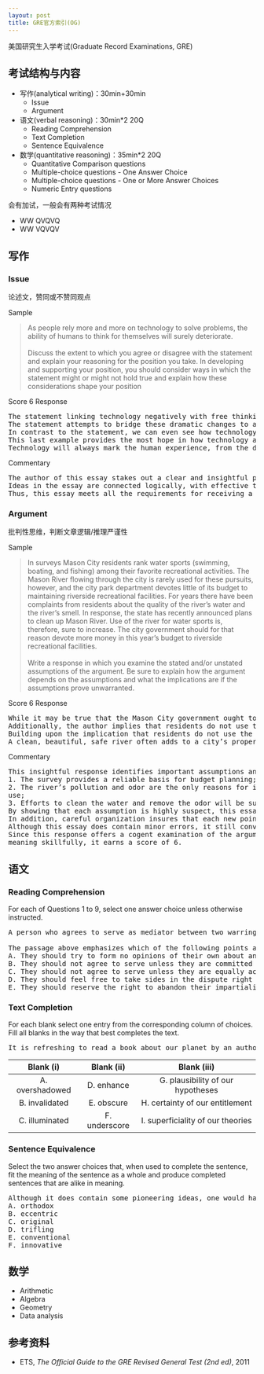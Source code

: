 ```yaml
---
layout: post
title: GRE官方索引(OG)
---
```


美国研究生入学考试(Graduate Record Examinations, GRE)

## 考试结构与内容
* 写作(analytical writing)：30min+30min
	- Issue
	- Argument
* 语文(verbal reasoning)：30min\*2 20Q
	- Reading Comprehension
	- Text Completion
	- Sentence Equivalence
* 数学(quantitative reasoning)：35min\*2 20Q
	- Quantitative Comparison questions
	- Multiple-choice questions - One Answer Choice
	- Multiple-choice questions - One or More Answer Choices
	- Numeric Entry questions

<!--more-->

会有加试，一般会有两种考试情况
* WW QVQVQ
* WW VQVQV

## 写作
### Issue
论述文，赞同或不赞同观点

Sample
> As people rely more and more on technology to solve problems, the ability of humans to think for themselves will surely deteriorate.<br/><br/>
Discuss the extent to which you agree or disagree with the statement and explain your reasoning for the position you take. In developing and supporting your position, you should consider ways in which the statement might or might not hold true and explain how these considerations shape your position


Score 6 Response
<pre>
The statement linking technology negatively with free thinking plays on recent human experience over the past century. Surely there has been no time in history where the lived lives of people have changed more dramatically. A quick reflection on a typical day reveals how technology has revolutionized the world. Most people commute to work in an automobile that runs on an internal combustion engine. During the workday, chances are high that the employee will interact with a computer that processes information on silicon bridges that are .09 microns wide. Upon leaving home, family members will be reached through wireless networks that utilize satellites orbiting the earth. Each of these common occurences would have been inconceivable at the turn of the 19th century.
The statement attempts to bridge these dramatic changes to a reduction in the ability for humans to think for themselves. The assumption is that an increased reliance on technology negates the need for people to think creatively to solve previous quandaries. Looking back at the introduction, one could argue that without a car, computer, or mobile phone, the hypothetical worker would need to find alternate methods of transport, information processing, and communication. Technology short circuits this thinking by making the problems obsolete. However, this reliance on technology does not necessarily preclude the creativity that marks the human species. The prior examples reveal that technology allows for convenience. The car, computer, and phone all release additional time for people to live more efficiently. This efficiency does not preclude the need for humans to think for themselves. In fact, technology frees humanity to not only tackle new problems, but may itself create new issues that did not exist without technology. For example, the proliferation of automobiles has introduced a need for fuel conservation on a global scale. With increasing energy demands from emerging markets, global warming becomes a concern inconceivable to the horse-and-buggy generation. Likewise dependence on oil has created nation-states that are not dependent on taxation, allowing ruling parties to oppress minority groups such as women. Solutions to these complex problems require the unfettered imaginations of maverick scientists and politicians.
In contrast to the statement, we can even see how technology frees the human imagination. Consider how the digital revolution and the advent of the internet has allowed for an unprecedented exchange of ideas. WebMD, a popular internet portal for medical information, permits patients to self research symptoms for a more informed doctor visit. This exercise opens pathways of thinking that were previously closed off to the medical layman. With increased interdisciplinary interactions, inspiration can arrive from the most surprising corners. Jeffrey Sachs, one of the architects of the UN Millenium Development Goals, based his ideas on emergency care triage techniques. The unlikely marriage of economics and medicine has healed tense, hyperinflation environments from South America to Eastern Europe.
This last example provides the most hope in how technology actually provides hope to the future of humanity. By increasing our reliance on technology, impossible goals can now be achieved. Consider how the late 20th century witnessed the complete elimination of smallpox. This disease had ravaged the human race since prehistorical days, and yet with the technology of vaccines, free thinking humans dared to imagine a world free of smallpox. Using technology, battle plans were drawn out, and smallpox was systematically targeted and eradicated.
Technology will always mark the human experience, from the discovery of fire to the implementation of nanotechnology. Given the history of the human race, there will be no limit to the number of problems, both new and old, for us to tackle. There is no need to retreat to a Luddite attitude to new things, but rather embrace a hopeful posture to the possibilities that technology provides for new avenues of human imagination.
</pre>

Commentary
<pre>
The author of this essay stakes out a clear and insightful position on the issue and follows the specific instructions by discussing ways in which the statement might or might not hold true, using specific reasons and examples to support that position. The essay cogently argues that technology does not decrease our ability to think for ourselves. It merely provides “additional time for people to live more efficiently.” In fact, the problems that have developed alongside the growth of technology (pollution, political unrest in oil-producing nations) actually call for more creative thinking, not less. In further examples, the essay shows how technology allows for the linking of ideas that may never have been connected in the past (like medicine and economic models), pushing people to think in new ways. Examples are persuasive and fully developed; reasoning is logically sound and well supported.
Ideas in the essay are connected logically, with effective transitions used both between paragraphs (“However,” or “In contrast to the statement”) and within paragraphs. Sentence structure is varied and complex, and the essay clearly demonstrates facility with the “conventions of standard written English (i.e., grammar, usage, and mechanics)” (see Issue Scoring Guide, pages 37–38), with only minor errors appearing.
Thus, this essay meets all the requirements for receiving a top score, a 6.
</pre>

### Argument
批判性思维，判断文章逻辑/推理严谨性

Sample

> In surveys Mason City residents rank water sports (swimming, boating, and fishing) among their favorite recreational activities. The Mason River flowing through the city is rarely used for these pursuits, however, and the city park department devotes little of its budget to maintaining riverside recreational facilities. For years there have been complaints from residents about the quality of the river’s water and the river’s smell. In response, the state has recently announced plans to clean up Mason River. Use of the river for water sports is, therefore, sure to increase. The city government should for that reason devote more money in this year’s budget to riverside recreational facilities.<br/><br/>
Write a response in which you examine the stated and/or unstated assumptions of the argument. Be sure to explain how the argument depends on the assumptions and what the implications are if the assumptions prove unwarranted.

Score 6 Response
<pre>
While it may be true that the Mason City government ought to devote more money to riverside recreational facilities, this author’s argument does not make a cogent case for increased resources based on river use. It is easy to understand why city residents would want a cleaner river, but this argument is rife with holes and assumptions, and thus, not strong enough to lead to increased funding. Citing surveys of city residents, the author reports city resident’s love of water sports. It is not clear, however, the scope and validity of that survey. For example, the survey could have asked residents if they prefer using the river for water sports or would like to see a hydroelectric dam built, which may have swayed residents toward river sports. The sample may not have been representative of city residents, asking only those residents who live upon the river. The survey may have been 10 pages long, with 2 questions dedicated to river sports. We just do not know. Unless the survey is fully representative, valid, and reliable, it can not be used to effectively back the author’s argument.
Additionally, the author implies that residents do not use the river for swimming, boating, and fishing, despite their professed interest, because the water is polluted and smelly. While a polluted, smelly river would likely cut down on river sports, a concrete connection between the resident’s lack of river use and the river’s current state is not effectively made. Though there have been complaints, we do not know if there have been numerous complaints from a wide range of people, or perhaps from one or two individuals who made numerous complaints. To strengthen his/her argument, the author would benefit from implementing a normed survey asking a wide range of residents why they do not currently use the river.
Building upon the implication that residents do not use the river due to the quality of the river’s water and the smell, the author suggests that a river clean up will result in increased river usage. If the river’s water quality and smell result from problems which can be cleaned, this may be true. For example, if the decreased water quality and aroma is caused by pollution by factories along the river, this conceivably could be remedied. But if the quality and aroma results from the natural mineral deposits in the water or surrounding rock, this may not be true. There are some bodies of water which emit a strong smell of sulphur due to the geography of the area. This is not something likely to be afffected by a clean-up. Consequently, a river clean up may have no impact upon river usage. Regardless of whether the river’s quality is able to be improved or not, the author does not effectively show a connection between water quality and river usage.
A clean, beautiful, safe river often adds to a city’s property values, leads to increased tourism and revenue from those who come to take advantage of the river, and a better overall quality of life for residents. For these reasons, city government may decide to invest in improving riverside recreational facilities. However, this author’s argument is not likely significantly persuade the city goverment to allocate increased funding.
</pre>

Commentary
<pre>
This insightful response identifies important assumptions and thoroughly examines their implications. The proposal to spend more on riverside recreational facilities rests on a number of questionable assumptions, namely that:
1. The survey provides a reliable basis for budget planning;
2. The river’s pollution and odor are the only reasons for its limited recreational
use;
3. Efforts to clean the water and remove the odor will be successful.
By showing that each assumption is highly suspect, this essay demonstrates the weakness of the entire argument. For example, paragraph 2 points out that the survey might not have used a representative sample, might have offered limited choices, and might have contained very few questions on water sports. Paragraph 3 examines the tenuous connection between complaints and limited use of the river for recreation. Complaints about water quality and odor may be coming from only a few people, and even if such complaints are numerous, other completely different factors may be much more significant in reducing river usage. Finally, paragraph 4 explains that certain geologic features may prevent effective river cleanup. Details such as these provide compelling support.
In addition, careful organization insures that each new point builds upon the previous ones. Note, for example, the clear transitions at the beginning of paragraphs 3 and 4, as well as the logical sequence of sentences within paragraphs (specifically paragraph 4).
Although this essay does contain minor errors, it still conveys ideas fluently. Note the effective word choices (e.g.,“rife with . . . assumptions” and “may have swayed residents”). In addition, sentences are not merely varied; they also display skillful embedding of subordinate elements. Note, for example, the sustained parallelism in the first sentence of the concluding paragraph.
Since this response offers a cogent examination of the argument and also conveys
meaning skillfully, it earns a score of 6.
</pre>

## 语文
### Reading Comprehension
For each of Questions 1 to 9, select one answer choice unless otherwise instructed.

<pre>
A person who agrees to serve as mediator between two warring factions at the request of both abandons by so agreeing the right to take sides later. To take sides at a later point would be to suggest that the earlier presumptive impartiality was a sham.

The passage above emphasizes which of the following points about mediators?
A. They should try to form no opinions of their own about any issue that is related to the dispute.
B. They should not agree to serve unless they are committed to maintaining a stance of impartiality.
C. They should not agree to serve unless they are equally acceptable to all parties to a dispute.
D. They should feel free to take sides in the dispute right from the start, provided that they make their biases publicly known.
E. They should reserve the right to abandon their impartiality so as not to be open to the charge of having been deceitful.
</pre>

### Text Completion
For each blank select one entry from the corresponding column of choices. Fill all
blanks in the way that best completes the text.

<pre>
It is refreshing to read a book about our planet by an author who does not allow facts to be (i)__________ by politics: well aware of the political disputes about the effects of human activities on climate and biodiversity, this author does not permit them to (ii)__________ his comprehensive description of what we know about our biosphere. He emphasizes the enormous gaps in our knowledge, the sparseness of our observations, and the (iii)__________, calling attention to the many aspects of planetary evolution that must be better understood before we can accurately diagnose the condition of our planet.
</pre>

| Blank (i) | Blank (ii) | Blank (iii) |
| :---: | :---: | :---: |
| A. overshadowed | D. enhance | G. plausibility of our hypotheses |
| B. invalidated | E. obscure | H. certainty of our entitlement |
| C. illuminated | F. underscore | I. superficiality of our theories |

### Sentence Equivalence
Select the two answer choices that, when used to complete the sentence, fit the meaning of the sentence as a whole and produce completed sentences that are alike in meaning.

<pre>
Although it does contain some pioneering ideas, one would hardly characterize the work as __________.
A. orthodox
B. eccentric
C. original
D. trifling
E. conventional
F. innovative
</pre>

## 数学
* Arithmetic
* Algebra
* Geometry
* Data analysis

## 参考资料
* ETS, *The Official Guide to the GRE Revised General Test (2nd ed)*, 2011